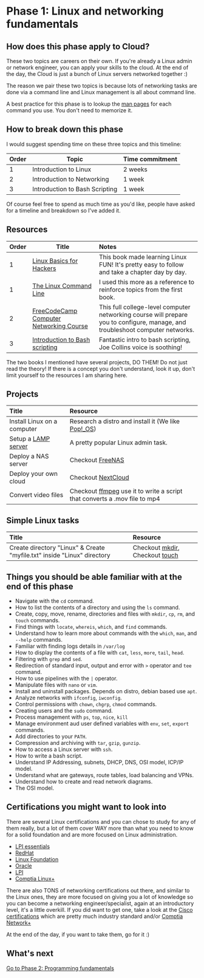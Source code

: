 # Phase 1: Linux and networking fundamentals

## How does this phase apply to Cloud?

These two topics are careers on their own. If you're already a Linux admin or network engineer, you can apply your skills to the cloud. At the end of the day, the Cloud is just a bunch of Linux servers networked together :)

The reason we pair these two topics is because lots of networking tasks are done via a command line and Linux management is all about command line.

A best practice for this phase is to lookup the [man pages](https://en.wikipedia.org/wiki/Man_page) for each command you use. You don't need to memorize it.

## How to break down this phase

I would suggest spending time on these three topics and this timeline:

| Order | Topic                           | Time commitment |
|-------|---------------------------------|-------------------|
| 1 | Introduction to Linux  | 2 weeks 
| 2 | Introduction to Networking  | 1 week          |
| 3 | Introduction to Bash Scripting | 1 week           |

Of course feel free to spend as much time as you'd like, people have asked for a timeline and breakdown so I've added it.
## Resources

| Order      | Title    | Notes     |
| :------------- | ---------- | :----------- |
|  1| [Linux Basics for Hackers](https://nostarch.com/linuxbasicsforhackers)   | This book made learning Linux FUN! It's pretty easy to follow and take a chapter day by day. |
| 1   | [The Linux Command Line](https://nostarch.com/tlcl2) | I used this more as a reference to reinforce topics from the first book. |
| 2   | [FreeCodeCamp Computer Networking Course](https://youtu.be/qiQR5rTSshw) | This full college-level computer networking course will prepare you to configure, manage, and troubleshoot computer networks.|
| 3   | [Introduction to Bash scripting](https://youtu.be/_n5ZegzieSQ) | Fantastic intro to bash scripting, Joe Collins voice is soothing!|


The two books I mentioned have several projects, DO THEM! Do not just read the theory! If there is a concept you don't understand, look it up, don't limit yourself to the resources I am sharing here.

## Projects

 Title    | Resource     |
 :---------- | :----------- |
 Install Linux on a computer   | Research a distro and install it (We like [Pop!_OS](https://pop.system76.com/)) |
Setup a [LAMP server](https://en.wikipedia.org/wiki/LAMP_(software_bundle)) | A pretty popular Linux admin task. |
 Deploy a NAS server | Checkout [FreeNAS](https://www.freenas.org/) |
 Deploy your own cloud | Checkout [NextCloud](https://nextcloud.com/) |
  Convert video files | Checkout [ffmpeg](https://ffmpeg.org/ffmpeg.html) use it to write a script that converts a .mov file to mp4
  
## Simple Linux tasks
  
 Title    | Resource     |
 :---------- | :----------- |
 Create directory "Linux" & Create "myfile.txt" inside "Linux" directory | Checkout [mkdir](https://phoenixnap.com/kb/create-directory-linux-mkdir-command), Checkout [touch](https://www.javatpoint.com/linux-touch) |
 
  
 

## Things you should be able familiar with at the end of this phase


- Navigate with the `cd` command.
- How to list the contents of a directory and using the `ls` command.
- Create, copy, move, rename, directories and files with `mkdir`, `cp`, `rm`, and `touch` commands.
- Find things with `locate`, `whereis`, `which`, and `find` commands.
- Understand how to learn more about commands with the `which`, `man`, and `--help` commands.
- Familiar with finding logs details in `/var/log`
- How to display the contents of a file with `cat`, `less`, `more`, `tail`, `head`.
- Filtering with `grep` and `sed`.
- Redirection of standard input, output and error with `>` operator and `tee` command.
- How to use pipelines with the `|` operator.
- Manipulate files with `nano` or `vim`.
- Install and uninstall packages. Depends on distro, debian based use `apt`.
- Analyze networks with `ifconfig`, `iwconfig`.
- Control permissions with `chown`, `chgrp`, `chmod` commands.
- Creating users and the `sudo` command.
- Process management with `ps`, `top`, `nice`, `kill`
- Manage environment aud user defined variables with `env`, `set`, `export` commands.
- Add directories to your `PATH`.
- Compression and archiving with `tar`, `gzip`, `gunzip`.
- How to access a Linux server with `ssh`.
- How to write a bash script.
- Understand IP Addressing, subnets, DHCP, DNS, OSI model, ICP/IP model.
- Understand what are gateways, route tables, load balancing and VPNs.
- Understand how to create and read network diagrams.
- The OSI model.
## Certifications you might want to look into 

There are several Linux certifications and you can chose to study for any of them really, but a lot of them cover WAY more than what you need to know for a solid foundation and are more focused on Linux administration.

- [LPI essentials](https://www.lpi.org/our-certifications/linux-essentials-overview) 
- [RedHat](https://www.redhat.com/en/services/training-and-certification)
- [Linux Foundation](https://training.linuxfoundation.org/certification-catalog/)
- [Oracle](https://education.oracle.com/oracle-certification-path/pFamily_358)
- [LPI](https://www.lpi.org/)
- [Comptia Linux+](https://www.comptia.org/certifications/linux)

There are also TONS of networking certifications out there, and similar to the Linux ones, they are more focused on giving you a lot of knowledge so you can become a networking engineer/specialist, again at an introductory level, it's a little overkill. If you did want to get one, take a look at the [Cisco certifications](https://www.cisco.com/c/en/us/training-events/training-certifications/certifications.html) which are pretty much industry standard and/or [Comptia Network+](https://www.comptia.org/certifications/network)

At the end of the day, if you want to take them, go for it :)
  
## What's next

[Go to Phase 2: Programming fundamentals](../phase2/README.md)
